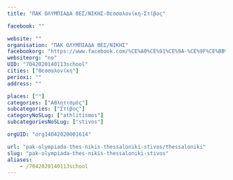 ```yaml
---
title: "ΠΑΚ ΟΛΥΜΠΙΑΔΑ ΘΕΣ/ΝΙΚΗΣ-Θεσσαλονίκη-Στίβος"

facebook: ""

website: ""
organisation: "ΠΑΚ ΟΛΥΜΠΙΑΔΑ ΘΕΣ/ΝΙΚΗΣ"
facebookorg: "https://www.facebook.com/%CE%A0%CE%91%CE%9A-%CE%9F%CE%BB%CF%85%CE%BC%CF%80%CE%B9%CE%AC%CE%B4%CE%B1-%CE%98%CE%B5%CF%83%CE%BD%CE%AF%CE%BA%CE%B7%CF%82-%CE%A3%CF%84%CE%AF%CE%B2%CE%BF%CF%82-166573784197112/"
websiteorg: "no"
UID: "7042020140113school"
cities: ["Θεσσαλονίκη"]
perioxi: ""
address: ""

places: [""]
categories: ["Αθλητισμός"]
subcategories: ["Στίβος"]
categoryNoSLug: ["athlitismos"]
subcategoriesNoSLug: ["stivos"]

orgUID: "org14042020001614"

url: "pak-olympiada-thes-nikis-thessaloniki-stivos/thessaloniki"
slug: "pak-olympiada-thes-nikis-thessaloniki-stivos"
aliases:
    - /7042020140113school
---
```





